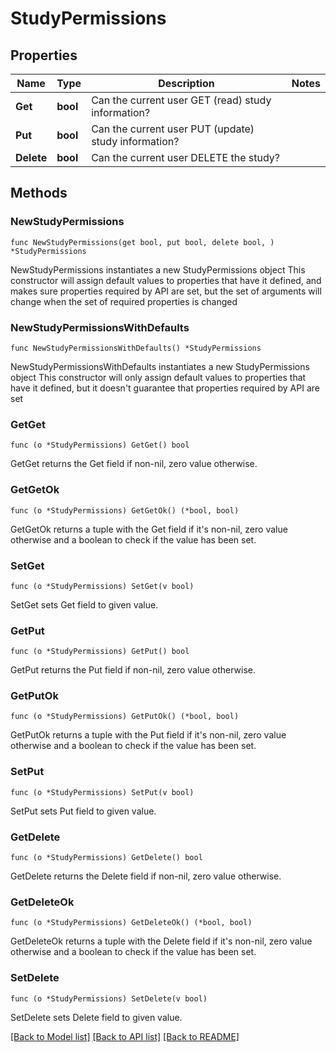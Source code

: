 # StudyPermissions

## Properties

Name | Type | Description | Notes
------------ | ------------- | ------------- | -------------
**Get** | **bool** | Can the current user GET (read) study information? | 
**Put** | **bool** | Can the current user PUT (update) study information? | 
**Delete** | **bool** | Can the current user DELETE the study? | 

## Methods

### NewStudyPermissions

`func NewStudyPermissions(get bool, put bool, delete bool, ) *StudyPermissions`

NewStudyPermissions instantiates a new StudyPermissions object
This constructor will assign default values to properties that have it defined,
and makes sure properties required by API are set, but the set of arguments
will change when the set of required properties is changed

### NewStudyPermissionsWithDefaults

`func NewStudyPermissionsWithDefaults() *StudyPermissions`

NewStudyPermissionsWithDefaults instantiates a new StudyPermissions object
This constructor will only assign default values to properties that have it defined,
but it doesn't guarantee that properties required by API are set

### GetGet

`func (o *StudyPermissions) GetGet() bool`

GetGet returns the Get field if non-nil, zero value otherwise.

### GetGetOk

`func (o *StudyPermissions) GetGetOk() (*bool, bool)`

GetGetOk returns a tuple with the Get field if it's non-nil, zero value otherwise
and a boolean to check if the value has been set.

### SetGet

`func (o *StudyPermissions) SetGet(v bool)`

SetGet sets Get field to given value.


### GetPut

`func (o *StudyPermissions) GetPut() bool`

GetPut returns the Put field if non-nil, zero value otherwise.

### GetPutOk

`func (o *StudyPermissions) GetPutOk() (*bool, bool)`

GetPutOk returns a tuple with the Put field if it's non-nil, zero value otherwise
and a boolean to check if the value has been set.

### SetPut

`func (o *StudyPermissions) SetPut(v bool)`

SetPut sets Put field to given value.


### GetDelete

`func (o *StudyPermissions) GetDelete() bool`

GetDelete returns the Delete field if non-nil, zero value otherwise.

### GetDeleteOk

`func (o *StudyPermissions) GetDeleteOk() (*bool, bool)`

GetDeleteOk returns a tuple with the Delete field if it's non-nil, zero value otherwise
and a boolean to check if the value has been set.

### SetDelete

`func (o *StudyPermissions) SetDelete(v bool)`

SetDelete sets Delete field to given value.



[[Back to Model list]](../README.md#documentation-for-models) [[Back to API list]](../README.md#documentation-for-api-endpoints) [[Back to README]](../README.md)


